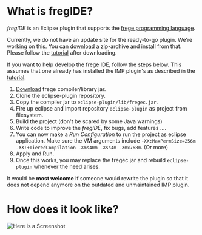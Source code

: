 What is fregIDE?
================

*fregIDE* is an Eclipse plugin that supports the [frege programming language](https://github.com/Frege/).

Currently, we do not have an update site for the ready-to-go plugin. We're working on this.
You can [download](https://github.com/Frege/frege/releases) a zip-archive and install from that.
Please follow the  [tutorial](https://github.com/Frege/eclipse-plugin/wiki/) after downloading.

If you want to help develop the frege IDE, follow the steps below. 
This assumes that one already has installed the IMP plugin's as described in the [tutorial](https://github.com/Frege/eclipse-plugin/wiki/).

  1. [Download](https://github.com/Frege/frege/releases) frege compiler/library jar. 
  2. Clone the eclipse-plugin repository.
  3. Copy the compiler jar to `eclipse-plugin/lib/fregec.jar`.
  4. Fire up eclipse and import repository `eclipse-plugin` as project from filesystem.
  5. Build the project (don't be scared by some Java warnings)
  6. Write code to improve the *fregIDE*, fix bugs, add features ....
  7. You can now make a *Run Configuration* to run the project as eclipse application. Make sure the VM arguments include `-XX:MaxPermSize=256m -XX:+TieredCompilation -Xms40m -Xss4m -Xmx768m`. (Or more)
  8. Apply and Run.
  9. Once this works, you may replace the fregec.jar and rebuild `eclipse-plugin` whenever the need arises.

It would be **most welcome** if someone would rewrite the plugin so that it does not depend anymore on the outdated and unmaintained IMP plugin.

How does it look like?
=======================

![Here is a Screenshot](https://github.com/Frege/frege/wiki/FregIDE-Snapshot.png)



